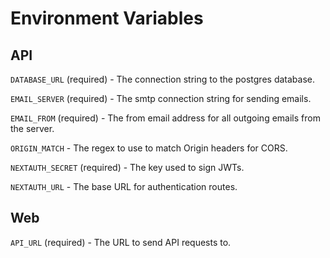 # Environment Variables

## API

`DATABASE_URL` (required) - The connection string to the postgres database.

`EMAIL_SERVER` (required) - The smtp connection string for sending emails.

`EMAIL_FROM` (required) - The from email address for all outgoing emails from the server.

`ORIGIN_MATCH` - The regex to use to match Origin headers for CORS.

`NEXTAUTH_SECRET` (required) - The key used to sign JWTs.

`NEXTAUTH_URL` - The base URL for authentication routes.

## Web

`API_URL` (required) - The URL to send API requests to.
